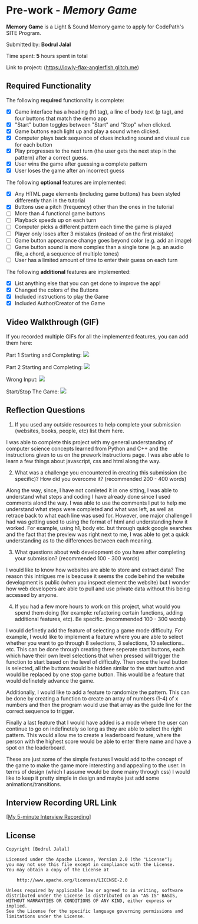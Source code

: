 # Pre-work - *Memory Game*

**Memory Game** is a Light & Sound Memory game to apply for CodePath's SITE Program. 

Submitted by: **Bodrul Jalal**

Time spent: **5** hours spent in total

Link to project: (https://lowly-flax-anglerfish.glitch.me)

## Required Functionality

The following **required** functionality is complete:

* [X] Game interface has a heading (h1 tag), a line of body text (p tag), and four buttons that match the demo app
* [X] "Start" button toggles between "Start" and "Stop" when clicked. 
* [X] Game buttons each light up and play a sound when clicked. 
* [X] Computer plays back sequence of clues including sound and visual cue for each button
* [X] Play progresses to the next turn (the user gets the next step in the pattern) after a correct guess. 
* [X] User wins the game after guessing a complete pattern
* [X] User loses the game after an incorrect guess

The following **optional** features are implemented:

* [X] Any HTML page elements (including game buttons) has been styled differently than in the tutorial
* [X] Buttons use a pitch (frequency) other than the ones in the tutorial
* [ ] More than 4 functional game buttons
* [ ] Playback speeds up on each turn
* [ ] Computer picks a different pattern each time the game is played
* [ ] Player only loses after 3 mistakes (instead of on the first mistake)
* [ ] Game button appearance change goes beyond color (e.g. add an image)
* [ ] Game button sound is more complex than a single tone (e.g. an audio file, a chord, a sequence of multiple tones)
* [ ] User has a limited amount of time to enter their guess on each turn

The following **additional** features are implemented:

- [x] List anything else that you can get done to improve the app!
- [X] Changed the colors of the Buttons
- [X] Included instructions to play the Game
- [X] Included Author/Creator of the Game

## Video Walkthrough (GIF)

If you recorded multiple GIFs for all the implemented features, you can add them here:

Part 1 Starting and Completing:
![](https://i.imgur.com/GFcXVM3.gif)

Part 2 Starting and Completing:
![](https://i.imgur.com/tVRvpng.gif)


Wrong Input:
![](https://i.imgur.com/rDz5AT4.gif)

Start/Stop The Game:
![](https://i.imgur.com/g1lO1mB.gif)


## Reflection Questions
1. If you used any outside resources to help complete your submission (websites, books, people, etc) list them here. 

I was able to complete this project with my general understanding of computer science concepts learned from Python and C++ and the instructions given to us on the prework instructions page. I was also able to learn a few things about javascript, css and html along the way.

2. What was a challenge you encountered in creating this submission (be specific)? How did you overcome it? (recommended 200 - 400 words) 

Along the way, since, I have not comleted it in one sitting, I was able to understand what steps and coding I have already done since I used comments alond the way. I was able to use the comments I put to help me understand what steps were completed and what was left, as well as retrace back to what each line was used for. However, one major challenge I had was getting used to using the format of html and understanding how it worked. For example, using h1, body etc. but through quick google searches and the fact that the preview was right next to me, I was able to get a quick understanding as to the differences between each meaning.

3. What questions about web development do you have after completing your submission? (recommended 100 - 300 words) 

I would like to know how websites are able to store and extract data? The reason this intrigues me is beacuse it seems the code behind the website development is public (when you inspect element the website) but I wonder how web developers are able to pull and use private data without this being accessed by anyone.


4. If you had a few more hours to work on this project, what would you spend them doing (for example: refactoring certain functions, adding additional features, etc). Be specific. (recommended 100 - 300 words)
 
I would definetly add the feature of selecting a game mode difficulty. For example, I would like to implement a feature where you are able to select whether you want to go through 8 selections, 3 selections, 10 selections.. etc. This can be done through creating three seperate start buttons, each which have their own level selections that when pressed will trigger the function to start based on the level of difficulty. Then once the level button is selected, all the buttons would be hidden similar to the start button and would be replaced by one stop game button. This would be a feature that would definetely advance the game. 

Additionally, I would like to add a feature to randomize the pattern. This can be done by creating a function to create an array of numbers (1-4) of x numbers and then the program would use that array as the guide line for the correct sequence to trigger.

Finally a last feature that I would have added is a mode where the user can continue to go on indefinetely so long as they are able to select the right pattern. This would allow me to create a leaderboard feature, where the person with the highest score would be able to enter there name and have a spot on the leaderboard. 

These are just some of the simple features I would add to the concept of the game to make the game more interesting and appealing to the user. In terms of design (which I assume would be done mainy through css) I would like to keep it pretty simple in design and maybe just add some animations/transitions.



## Interview Recording URL Link

[[My 5-minute Interview Recording](https://youtu.be/nN9shegr5fo)]



## License

    Copyright [Bodrul Jalal]

    Licensed under the Apache License, Version 2.0 (the "License");
    you may not use this file except in compliance with the License.
    You may obtain a copy of the License at

        http://www.apache.org/licenses/LICENSE-2.0

    Unless required by applicable law or agreed to in writing, software
    distributed under the License is distributed on an "AS IS" BASIS,
    WITHOUT WARRANTIES OR CONDITIONS OF ANY KIND, either express or implied.
    See the License for the specific language governing permissions and
    limitations under the License.